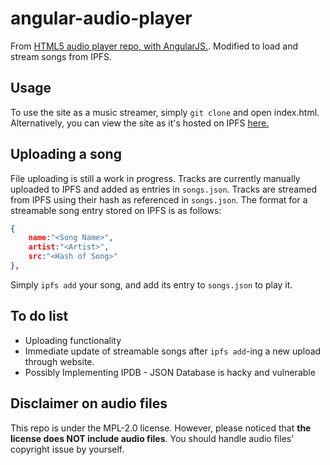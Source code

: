 # angular-audio-player
From [HTML5 audio player repo, with AngularJS.](https://github.com/iigmir/angular-audio-player).
Modified to load and stream songs from IPFS.

## Usage
To use the site as a music streamer, simply `git clone` and open index.html.
Alternatively, you can view the site as it's hosted on IPFS [here.](https://ipfs.io/ipns/QmTgbSay5Lj6mBwkzTSAfjTZKkUKjywiW1pf5QL1eLAXMB/)



## Uploading a song
File uploading is still a work in progress.
Tracks are currently manually uploaded to IPFS and added as entries in `songs.json`.
Tracks are streamed from IPFS using their hash as referenced in `songs.json`.
The format for a streamable song entry stored on IPFS is as follows:
```json
{
    name:"<Song Name>",
    artist:"<Artist>",
    src:"<Hash of Song>"
},
```
Simply `ipfs add` your song, and add its entry to `songs.json` to play it.

## To do list
* Uploading functionality
* Immediate update of streamable songs after `ipfs add`-ing a new upload through website.
* Possibly Implementing IPDB - JSON Database is hacky and vulnerable


## Disclaimer on audio files
This repo is under the MPL-2.0 license.
However, please noticed that **the license does NOT include audio files**.
You should handle audio files' copyright issue by yourself.
